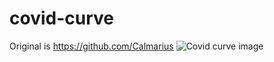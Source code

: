 # covid-curve
Original is https://github.com/Calmarius
![Covid curve image](https://i.imgur.com/04tjH5a.png)
